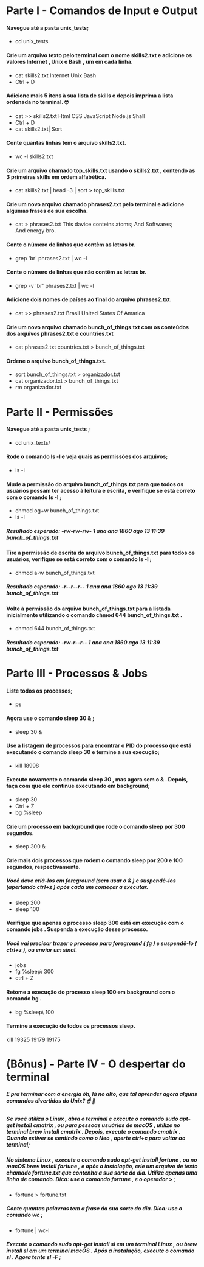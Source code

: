 # Parte I - Comandos de Input e Output

#### Navegue até a pasta unix_tests;

- cd unix_tests

#### Crie um arquivo texto pelo terminal com o nome skills2.txt e adicione os valores Internet , Unix e Bash , um em cada linha.

- cat skills2.txt
  Internet
  Unix
  Bash
- Ctrl + D

#### Adicione mais 5 itens à sua lista de skills e depois imprima a lista ordenada no terminal. 🤓

- cat >> skills2.txt
  Html
  CSS
  JavaScript
  Node.js
  Shall
- Ctrl + D
- cat skills2.txt| Sort

#### Conte quantas linhas tem o arquivo skills2.txt.

- wc -l skills2.txt

#### Crie um arquivo chamado top_skills.txt usando o skills2.txt , contendo as 3 primeiras skills em ordem alfabética.

- cat skills2.txt | head -3 | sort > top_skills.txt

#### Crie um novo arquivo chamado phrases2.txt pelo terminal e adicione algumas frases de sua escolha.

- cat > phrases2.txt
 This davice conteins atoms;
 And Softwares;   
 And energy bro.

#### Conte o número de linhas que contêm as letras br.

- grep 'br' phrases2.txt | wc -l

#### Conte o número de linhas que não contêm as letras br.

- grep -v 'br' phrases2.txt | wc -l 

#### Adicione dois nomes de países ao final do arquivo phrases2.txt.

- cat >> phrases2.txt
  Brasil
  United States Of Amarica

#### Crie um novo arquivo chamado bunch_of_things.txt com os conteúdos dos arquivos phrases2.txt e countries.txt

- cat phrases2.txt countries.txt > bunch_of_things.txt

#### Ordene o arquivo bunch_of_things.txt.

- sort bunch_of_things.txt > organizador.txt
- cat organizador.txt > bunch_of_things.txt
- rm organizador.txt



# Parte II - Permissões

#### Navegue até a pasta unix_tests ;

- cd unix_texts/

#### Rode o comando ls -l e veja quais as permissões dos arquivos;

- ls -l

#### Mude a permissão do arquivo bunch_of_things.txt para que todos os usuários possam ter acesso à leitura e escrita, e verifique se está correto com o comando ls -l ;

- chmod og+w  bunch_of_things.txt
- ls -l
##### Resultado esperado: -rw-rw-rw- 1 ana ana 1860 ago 13 11:39 bunch_of_things.txt


#### Tire a permissão de escrita do arquivo bunch_of_things.txt para todos os usuários, verifique se está correto com o comando ls -l ;

- chmod a-w bunch_of_things.txt
##### Resultado esperado: -r--r--r-- 1 ana ana 1860 ago 13 11:39 bunch_of_things.txt

#### Volte à permissão do arquivo bunch_of_things.txt para a listada inicialmente utilizando o comando chmod 644 bunch_of_things.txt .

- chmod 644 bunch_of_things.txt
##### Resultado esperado: -rw-r--r-- 1 ana ana 1860 ago 13 11:39 bunch_of_things.txt



# Parte III - Processos & Jobs

#### Liste todos os processos;

- ps

#### Agora use o comando sleep 30 & ;

- sleep 30 &

#### Use a listagem de processos para encontrar o PID do processo que está executando o comando sleep 30 e termine a sua execução;

- kill 18998

#### Execute novamente o comando sleep 30 , mas agora sem o & . Depois, faça com que ele continue executando em background;

- sleep 30
- Ctrl + Z
- bg %sleep

#### Crie um processo em background que rode o comando sleep por 300 segundos.

- sleep 300 &

#### Crie mais dois processos que rodem o comando sleep por 200 e 100 segundos, respectivamente. 
##### Você deve criá-los em foreground (sem usar o & ) e suspendê-los (apertando ctrl+z ) após cada um começar a executar.

- sleep 200
- sleep 100

#### Verifique que apenas o processo sleep 300 está em execução com o comando jobs . Suspenda a execução desse processo.
##### Você vai precisar trazer o processo para foreground ( fg ) e suspendê-lo ( ctrl+z ), ou enviar um sinal.

- jobs
- fg %sleep\ 300
- ctrl + Z

#### Retome a execução do processo sleep 100 em background com o comando bg .

- bg %sleep\ 100

#### Termine a execução de todos os processos sleep.

kill 19325 19179 19175


# (Bônus) - Parte IV - O despertar do terminal

##### E pra terminar com a energia óh, lá no alto, que tal aprender agora alguns comandos divertidos do Unix? ☝ 🎊

##### Se você utiliza o Linux , abra o terminal e execute o comando sudo apt-get install cmatrix , ou para pessoas usuárias de macOS , utilize no terminal brew install cmatrix . Depois, execute o comando cmatrix . Quando estiver se sentindo como o Neo , aperte ctrl+c para voltar ao terminal;

##### No sistema Linux , execute o comando sudo apt-get install fortune , ou no macOS brew install fortune , e após a instalação, crie um arquivo de texto chamado fortune.txt que contenha a sua sorte do dia. Utilize apenas uma linha de comando. Dica: use o comando fortune , e o operador > ;

- fortune > fortune.txt 

##### Conte quantas palavras tem a frase da sua sorte do dia. Dica: use o comando wc ;

- fortune | wc-l

##### Execute o comando sudo apt-get install sl em um terminal Linux , ou brew install sl em um terminal macOS . Após a instalação, execute o comando sl . Agora tente sl -F ;


